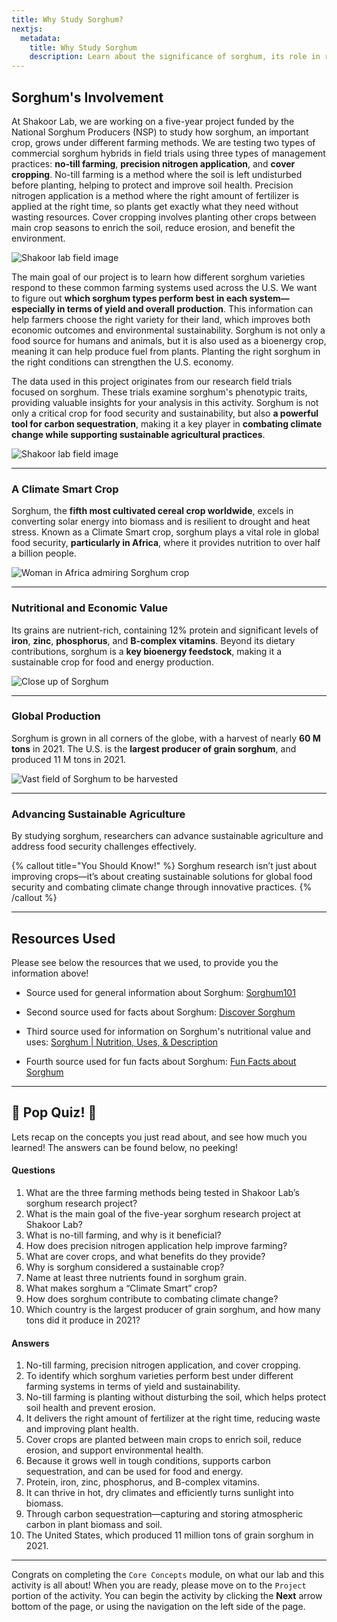 ```yaml
---
title: Why Study Sorghum?
nextjs:
  metadata:
    title: Why Study Sorghum
    description: Learn about the significance of sorghum, its role in research, and how it contributes to sustainability and food security.
---
```


## Sorghum's Involvement

At Shakoor Lab, we are working on a five-year project funded by the National Sorghum Producers (NSP) to study how sorghum, an important crop, grows under different farming methods. We are testing two types of commercial sorghum hybrids in field trials using three types of management practices: **no-till farming**, **precision nitrogen application**, and **cover cropping**. No-till farming is a method where the soil is left undisturbed before planting, helping to protect and improve soil health. Precision nitrogen application is a method where the right amount of fertilizer is applied at the right time, so plants get exactly what they need without wasting resources. Cover cropping involves planting other crops between main crop seasons to enrich the soil, reduce erosion, and benefit the environment.

![Shakoor lab field image](/images/Core_Concepts/Sorghum/Sorghum2.webp)

The main goal of our project is to learn how different sorghum varieties respond to these common farming systems used across the U.S. We want to figure out **which sorghum types perform best in each system—especially in terms of yield and overall production**. This information can help farmers choose the right variety for their land, which improves both economic outcomes and environmental sustainability. Sorghum is not only a food source for humans and animals, but it is also used as a bioenergy crop, meaning it can help produce fuel from plants. Planting the right sorghum in the right conditions can strengthen the U.S. economy.

The data used in this project originates from our research field trials focused on sorghum. These trials examine sorghum's phenotypic traits, providing valuable insights for your analysis in this activity. Sorghum is not only a critical crop for food security and sustainability, but also **a powerful tool for carbon sequestration**, making it a key player in **combating climate change while supporting sustainable agricultural practices**.

![Shakoor lab field image](/images/Core_Concepts/Sorghum/Sorghum1.webp)

---

### A Climate Smart Crop

Sorghum, the **fifth most cultivated cereal crop worldwide**, excels in converting solar energy into biomass and is resilient to drought and heat stress. Known as a Climate Smart crop, sorghum plays a vital role in global food security, **particularly in Africa**, where it provides nutrition to over half a billion people.

![Woman in Africa admiring Sorghum crop](/images/Core_Concepts/Sorghum/Sorghum3.webp)

---

### Nutritional and Economic Value

Its grains are nutrient-rich, containing 12% protein and significant levels of **iron**, **zinc**, **phosphorus**, and **B-complex vitamins**. Beyond its dietary contributions, sorghum is a **key bioenergy feedstock**, making it a sustainable crop for food and energy production.

![Close up of Sorghum](/images/Core_Concepts/Sorghum/Sorghum4.webp)

---

### Global Production

Sorghum is grown in all corners of the globe, with a harvest of nearly **60 M tons** in 2021. The U.S. is the **largest producer of grain sorghum**, and produced 11 M tons in 2021.

![Vast field of Sorghum to be harvested](/images/Core_Concepts/Sorghum/Sorghum5.webp)

---

### Advancing Sustainable Agriculture

By studying sorghum, researchers can advance sustainable agriculture and address food security challenges effectively.

{% callout title="You Should Know!" %}
Sorghum research isn’t just about improving crops—it’s about creating sustainable solutions for global food security and combating climate change through innovative practices.
{% /callout %}

---

## Resources Used

Please see below the resources that we used, to provide you the information above!

- Source used for general information about Sorghum:
  [Sorghum101](https://www.sorghumcheckoff.com/sorghum-101/)

- Second source used for facts about Sorghum: [Discover Sorghum](https://sorghumgrowers.com/sorghum-101/)

- Third source used for information on Sorghum's nutritional value and uses: [Sorghum | Nutrition, Uses, & Description](https://www.britannica.com/plant/sorghum-grain)

- Fourth source used for fun facts about Sorghum: [Fun Facts about Sorghum](https://kansasfarmfoodconnection.org/spotlights/fun-facts-about-sorghum)

---

## 📝 Pop Quiz! 📝

Lets recap on the concepts you just read about, and see how much you learned! The answers can be found below, no peeking!

#### Questions

1. What are the three farming methods being tested in Shakoor Lab’s sorghum research project?
2. What is the main goal of the five-year sorghum research project at Shakoor Lab?
3. What is no-till farming, and why is it beneficial?
4. How does precision nitrogen application help improve farming?
5. What are cover crops, and what benefits do they provide?
6. Why is sorghum considered a sustainable crop?
7. Name at least three nutrients found in sorghum grain.
8. What makes sorghum a “Climate Smart” crop?
9. How does sorghum contribute to combating climate change?
10. Which country is the largest producer of grain sorghum, and how many tons did it produce in 2021?

#### Answers

1. No-till farming, precision nitrogen application, and cover cropping.
2. To identify which sorghum varieties perform best under different farming systems in terms of yield and sustainability.
3. No-till farming is planting without disturbing the soil, which helps protect soil health and prevent erosion.
4. It delivers the right amount of fertilizer at the right time, reducing waste and improving plant health.
5. Cover crops are planted between main crops to enrich soil, reduce erosion, and support environmental health.
6. Because it grows well in tough conditions, supports carbon sequestration, and can be used for food and energy.
7. Protein, iron, zinc, phosphorus, and B-complex vitamins.
8. It can thrive in hot, dry climates and efficiently turns sunlight into biomass.
9. Through carbon sequestration—capturing and storing atmospheric carbon in plant biomass and soil.
10. The United States, which produced 11 million tons of grain sorghum in 2021.

---

Congrats on completing the `Core Concepts` module, on what our lab and this activity is all about! When you are ready, please move on to the `Project` portion of the activity. You can begin the activity by clicking the **Next** arrow bottom of the page, or using the navigation on the left side of the page.
